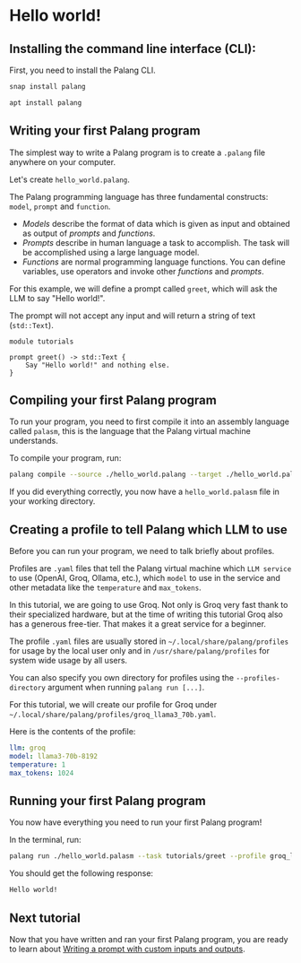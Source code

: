 # Hello world!

## Installing the command line interface (CLI):
First, you need to install the Palang CLI.

```bash title="Ubuntu"
snap install palang
```

```bash title="Debian"
apt install palang
```

## Writing your first Palang program
The simplest way to write a Palang program is to create a `.palang` file anywhere on your computer.

Let's create `hello_world.palang`.

The Palang programming language has three fundamental constructs: `model`, `prompt` and `function`.

- *Models* describe the format of data which is given as input and obtained as output of *prompts* and *functions*.
- *Prompts* describe in human language a task to accomplish. The task will be accomplished using a large language model.
- *Functions* are normal programming language functions. You can define variables, use operators and invoke other *functions* and *prompts*.

For this example, we will define a prompt called `greet`, which will ask the LLM to say "Hello world!".

The prompt will not accept any input and will return a string of text (`std::Text`).

```palang title="hello-world.palang" linenums="1"
module tutorials

prompt greet() -> std::Text {
    Say "Hello world!" and nothing else.
}
```

## Compiling your first Palang program
To run your program, you need to first compile it into an assembly language called `palasm`, this is the language that the Palang virtual machine understands.

To compile your program, run:
```bash
palang compile --source ./hello_world.palang --target ./hello_world.palasm
```

If you did everything correctly, you now have a `hello_world.palasm` file in your working directory.

## Creating a profile to tell Palang which LLM to use
Before you can run your program, we need to talk briefly about profiles.

Profiles are `.yaml` files that tell the Palang virtual machine which `LLM service` to use (OpenAI, Groq, Ollama, etc.), which `model` to use in the service and other metadata like the `temperature` and `max_tokens`.

In this tutorial, we are going to use Groq. Not only is Groq very fast thank to their specialized hardware, but at the time of writing this tutorial Groq also has a generous free-tier. That makes it a great service for a beginner.

The profile `.yaml` files are usually stored in `~/.local/share/palang/profiles` for usage by the local user only and in `/usr/share/palang/profiles` for system wide usage by all users.

You can also specify you own directory for profiles using the `--profiles-directory` argument when running `palang run [...]`.

For this tutorial, we will create our profile for Groq under `~/.local/share/palang/profiles/groq_llama3_70b.yaml`.

Here is the contents of the profile:
```yaml title="groq_llama3_70b.yaml" linenums="1"
llm: groq
model: llama3-70b-8192
temperature: 1
max_tokens: 1024
```

## Running your first Palang program
You now have everything you need to run your first Palang program!

In the terminal, run:
```bash
palang run ./hello_world.palasm --task tutorials/greet --profile groq_llama3_70b
```

You should get the following response:
```bash
Hello world!
```

## Next tutorial
Now that you have written and ran your first Palang program, you are ready to learn about [Writing a prompt with custom inputs and outputs](/tutorials/writing-code/2-writing-a-prompt-with-custom-outputs).
